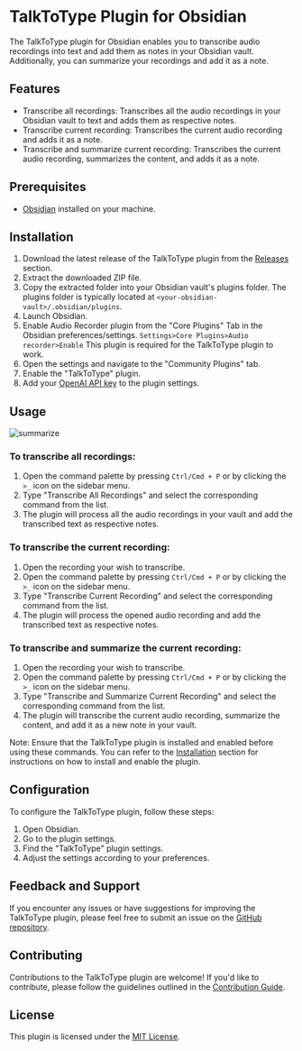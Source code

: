 # TalkToType Plugin for Obsidian

The TalkToType plugin for Obsidian enables you to transcribe audio recordings into text and add them as notes in your Obsidian vault. Additionally, you can summarize your recordings and add it as a note.

## Features

- Transcribe all recordings: Transcribes all the audio recordings in your Obsidian vault to text and adds them as respective notes.
- Transcribe current recording: Transcribes the current audio recording and adds it as a note.
- Transcribe and summarize current recording: Transcribes the current audio recording, summarizes the content, and adds it as a note.

## Prerequisites

- [Obsidian](https://obsidian.md/) installed on your machine.

## Installation

1. Download the latest release of the TalkToType plugin from the [Releases](https://github.com/NirantK/TalkToType/releases) section.
2. Extract the downloaded ZIP file.
3. Copy the extracted folder into your Obsidian vault's plugins folder. The plugins folder is typically located at `<your-obsidian-vault>/.obsidian/plugins`.
4. Launch Obsidian.
5. Enable Audio Recorder plugin from the "Core Plugins" Tab in the Obsidian preferences/settings.
   ```Settings>Core Plugins>Audio recorder>Enable```
    This plugin is required for the TalkToType plugin to work.
6. Open the settings and navigate to the "Community Plugins" tab.
7. Enable the "TalkToType" plugin.
8. Add your [OpenAI API key](https://platform.openai.com/account/api-keys) to the plugin settings.

## Usage

![summarize](https://media.giphy.com/media/v1.Y2lkPTc5MGI3NjExNWx3Y3EyaDU5b3M4eHp3eHdiZjV0enhlcWNpbHYxY29uNXgyNzkweSZlcD12MV9pbnRlcm5hbF9naWZfYnlfaWQmY3Q9Zw/Ka7yUKeHFPRoguVxno/giphy.gif)

### To transcribe all recordings:

1. Open the command palette by pressing `Ctrl/Cmd + P` or by clicking the `>_` icon on the sidebar menu.
2. Type "Transcribe All Recordings" and select the corresponding command from the list.
3. The plugin will process all the audio recordings in your vault and add the transcribed text as respective notes.

### To transcribe the current recording:

1. Open the recording your wish to transcribe.
2. Open the command palette by pressing `Ctrl/Cmd + P` or by clicking the `>_` icon on the sidebar menu.
3. Type "Transcribe Current Recording" and select the corresponding command from the list.
4. The plugin will process the opened audio recording and add the transcribed text as respective notes.

### To transcribe and summarize the current recording:

1. Open the recording your wish to transcribe.
2. Open the command palette by pressing `Ctrl/Cmd + P` or by clicking the `>_` icon on the sidebar menu.
3. Type "Transcribe and Summarize Current Recording" and select the corresponding command from the list.
4. The plugin will transcribe the current audio recording, summarize the content, and add it as a new note in your vault.

Note: Ensure that the TalkToType plugin is installed and enabled before using these commands. You can refer to the [Installation](#installation) section for instructions on how to install and enable the plugin.

## Configuration

To configure the TalkToType plugin, follow these steps:

1. Open Obsidian.
2. Go to the plugin settings.
3. Find the "TalkToType" plugin settings.
4. Adjust the settings according to your preferences.

## Feedback and Support

If you encounter any issues or have suggestions for improving the TalkToType plugin, please feel free to submit an issue on the [GitHub repository](https://github.com/NirantK/TalkToType/issues).

## Contributing

Contributions to the TalkToType plugin are welcome! If you'd like to contribute, please follow the guidelines outlined in the [Contribution Guide](CONTRIBUTING.md).

## License

This plugin is licensed under the [MIT License](LICENSE).
